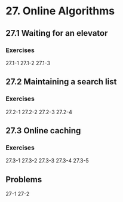 # 27. Online Algorithms

## 27.1 Waiting for an elevator

### Exercises
27.1-1
27.1-2
27.1-3

## 27.2 Maintaining a search list

### Exercises
27.2-1
27.2-2
27.2-3
27.2-4

## 27.3 Online caching

### Exercises
27.3-1
27.3-2
27.3-3
27.3-4
27.3-5

## Problems
27-1
27-2

